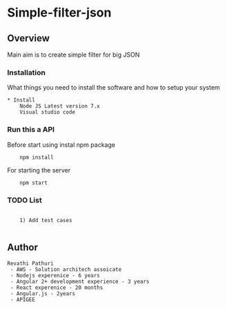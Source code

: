 # Simple-filter-json

## Overview

Main aim is to create simple filter for big JSON

### Installation

What things you need to install the software and how to setup your system

```
* Install
	Node JS Latest version 7.x
    Visual studio code

```

### Run this a API

Before start using instal npm package

```
    npm install
```

For starting the server

```
    npm start
```

### TODO List

```

    1) Add test cases


```

## Author

    Revathi Pathuri
     - AWS - Solution architech assoicate
     - Nodejs experenice - 6 years
     - Angular 2+ development experience - 3 years
     - React experenice - 20 months
     - Angular.js - 2years
     - APIGEE

```

```
